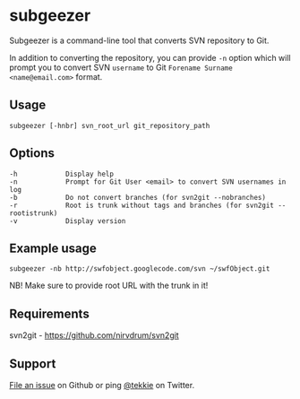 # subgeezer
Subgeezer is a command-line tool that converts SVN repository to Git.

In addition to converting the repository, you can provide `-n` option which will
prompt you to convert SVN `username` to Git `Forename Surname <name@email.com>`
format.

## Usage
`subgeezer [-hnbr] svn_root_url git_repository_path`

## Options
    -h            Display help
    -n            Prompt for Git User <email> to convert SVN usernames in log
    -b            Do not convert branches (for svn2git --nobranches)
    -r            Root is trunk without tags and branches (for svn2git --rootistrunk)
    -v            Display version

## Example usage
`subgeezer -nb http://swfobject.googlecode.com/svn ~/swfObject.git`

NB! Make sure to provide root URL with the trunk in it!

## Requirements
svn2git - https://github.com/nirvdrum/svn2git

## Support
[File an issue](https://github.com/ain/subgeezer/issues/new) on Github or ping [@tekkie](http://twitter.com/tekkie) on Twitter.
